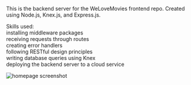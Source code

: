 This is the backend server for the WeLoveMovies frontend repo. Created using Node.js, Knex.js, and Express.js.

Skills used:   
installing middleware packages  
receiving requests through routes  
creating error handlers  
following RESTful design principles  
writing database queries using Knex  
deploying the backend server to a cloud service  

![homepage screenshot](src/utils/home.png)
